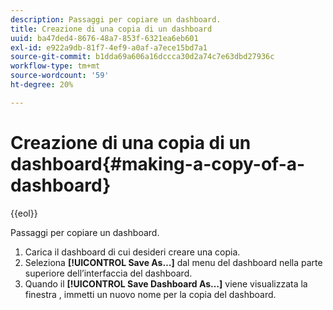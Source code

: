 ```yaml
---
description: Passaggi per copiare un dashboard.
title: Creazione di una copia di un dashboard
uuid: ba47ded4-8676-48a7-853f-6321ea6eb601
exl-id: e922a9db-81f7-4ef9-a0af-a7ece15bd7a1
source-git-commit: b1dda69a606a16dccca30d2a74c7e63dbd27936c
workflow-type: tm+mt
source-wordcount: '59'
ht-degree: 20%

---
```


# Creazione di una copia di un dashboard{#making-a-copy-of-a-dashboard}

{{eol}}

Passaggi per copiare un dashboard.

1. Carica il dashboard di cui desideri creare una copia.
1. Seleziona **[!UICONTROL Save As…]** dal menu del dashboard nella parte superiore dell’interfaccia del dashboard.
1. Quando il **[!UICONTROL Save Dashboard As…]** viene visualizzata la finestra , immetti un nuovo nome per la copia del dashboard.
